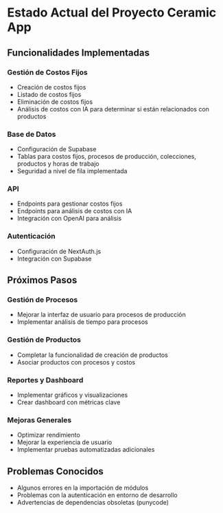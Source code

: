 # Estado Actual del Proyecto Ceramic App

## Funcionalidades Implementadas

### Gestión de Costos Fijos
- Creación de costos fijos
- Listado de costos fijos
- Eliminación de costos fijos
- Análisis de costos con IA para determinar si están relacionados con productos

### Base de Datos
- Configuración de Supabase
- Tablas para costos fijos, procesos de producción, colecciones, productos y horas de trabajo
- Seguridad a nivel de fila implementada

### API
- Endpoints para gestionar costos fijos
- Endpoints para análisis de costos con IA
- Integración con OpenAI para análisis

### Autenticación
- Configuración de NextAuth.js
- Integración con Supabase

## Próximos Pasos

### Gestión de Procesos
- Mejorar la interfaz de usuario para procesos de producción
- Implementar análisis de tiempo para procesos

### Gestión de Productos
- Completar la funcionalidad de creación de productos
- Asociar productos con procesos y costos

### Reportes y Dashboard
- Implementar gráficos y visualizaciones
- Crear dashboard con métricas clave

### Mejoras Generales
- Optimizar rendimiento
- Mejorar la experiencia de usuario
- Implementar pruebas automatizadas adicionales

## Problemas Conocidos
- Algunos errores en la importación de módulos
- Problemas con la autenticación en entorno de desarrollo
- Advertencias de dependencias obsoletas (punycode)